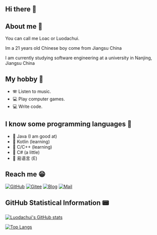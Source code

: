 ## Hi there 👋

## About me 🤔

You can call me Loac or Luodachui.

Im a 21 years old Chinese boy come from Jiangsu China

I am currently studying software engineering at a university in Nanjing, Jiangsu China

## My hobby 🧡
- 🪗 Listen to music.
- 💻 Play computer games.
- 💻 Write code.

## I know some programming languages 🎠

- 🍧 Java (I am good at)
- 🍧 Kotlin (learning)
- 🍧 C/C++ (learning)
- 🍧 C# (a little)
- 🍧 易语言 (E)

## Reach me 😁
[![GitHub](https://img.shields.io/badge/GitHub-LuodachuiXG-blue?style=for-the-badge)](https://github.com/LuodachuiXG/)
[![Gitee](https://img.shields.io/badge/Gitee-我不是罗大锤-blue?style=for-the-badge)](https://gitee.com/luodachui/)
[![Blog](https://img.shields.io/badge/Blog-我不是罗大锤-blue?style=for-the-badge)](https://luodachui.cn/)
[![Mail](https://img.shields.io/badge/EMAIL-i@liili.li-e?style=for-the-badge)](mailto:i@liili.i)

## GitHub Statistical Information 📟

[![Luodachui's GitHub stats](https://github-readme-stats.vercel.app/api?username=LuodachuiXG)](https://github.com/anuraghazra/github-readme-stats)

[![Top Langs](https://github-readme-stats.vercel.app/api/top-langs/?username=LuodachuiXG)](https://github.com/anuraghazra/github-readme-stats)